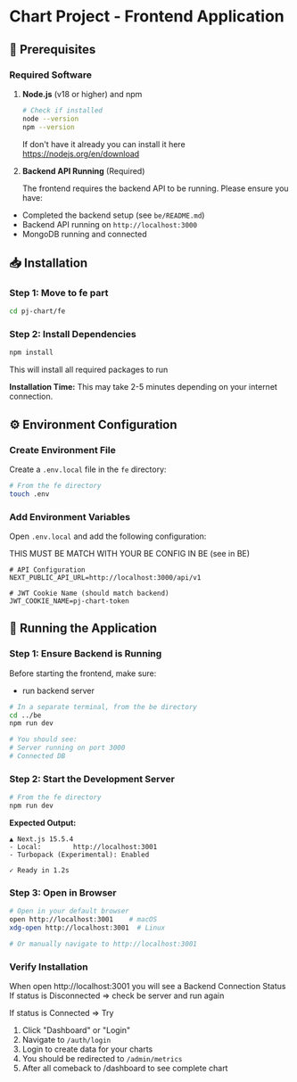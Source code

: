 # Chart Project - Frontend Application

## 🔧 Prerequisites

### Required Software

1. **Node.js** (v18 or higher) and npm

   ```bash
   # Check if installed
   node --version
   npm --version
   ```

   If don't have it already you can install it here https://nodejs.org/en/download

2. **Backend API Running** (Required)

   The frontend requires the backend API to be running. Please ensure you have:

- Completed the backend setup (see `be/README.md`)
- Backend API running on `http://localhost:3000`
- MongoDB running and connected

## 📥 Installation

### Step 1: Move to fe part

```bash
cd pj-chart/fe
```

### Step 2: Install Dependencies

```bash
npm install
```

This will install all required packages to run

**Installation Time:** This may take 2-5 minutes depending on your internet connection.

## ⚙️ Environment Configuration

### Create Environment File

Create a `.env.local` file in the `fe` directory:

```bash
# From the fe directory
touch .env
```

### Add Environment Variables

Open `.env.local` and add the following configuration:

THIS MUST BE MATCH WITH YOUR BE CONFIG IN BE (see in BE)

```env
# API Configuration
NEXT_PUBLIC_API_URL=http://localhost:3000/api/v1

# JWT Cookie Name (should match backend)
JWT_COOKIE_NAME=pj-chart-token
```

## 🚀 Running the Application

### Step 1: Ensure Backend is Running

Before starting the frontend, make sure:

- run backend server

```bash
# In a separate terminal, from the be directory
cd ../be
npm run dev

# You should see:
# Server running on port 3000
# Connected DB
```

### Step 2: Start the Development Server

```bash
# From the fe directory
npm run dev
```

**Expected Output:**

```
▲ Next.js 15.5.4
- Local:        http://localhost:3001
- Turbopack (Experimental): Enabled

✓ Ready in 1.2s
```

### Step 3: Open in Browser

```bash
# Open in your default browser
open http://localhost:3001    # macOS
xdg-open http://localhost:3001  # Linux

# Or manually navigate to http://localhost:3001
```

### Verify Installation

When open http://localhost:3001 you will see a Backend Connection Status
If status is Disconnected => check be server and run again

If status is Connected => Try

1. Click "Dashboard" or "Login"
2. Navigate to `/auth/login`
3. Login to create data for your charts
4. You should be redirected to `/admin/metrics`
5. After all comeback to /dashboard to see complete chart
